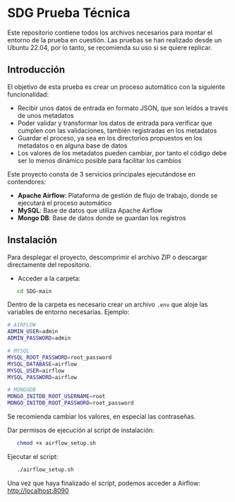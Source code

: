 # SDG Prueba Técnica

Este repositorio contiene todos los archivos necesarios para montar el entorno de la prueba en cuestión. Las pruebas se han realizado desde un Ubuntu 22.04, por lo tanto, se recomienda su uso si se quiere replicar.

## Introducción

El objetivo de esta prueba es crear un proceso automático con la siguiente funcionalidad:
- Recibir unos datos de entrada en formato JSON, que son leídos a través de unos metadatos
- Poder validar y transformar los datos de entrada para verificar que cumplen con las validaciones, también registradas en los metadatos
- Guardar el proceso, ya sea en los directorios propuestos en los metadatos o en alguna base de datos
- Los valores de los metadatos pueden cambiar, por tanto el código debe ser lo menos dinámico posible para facilitar los cambios

Este proyecto consta de 3 servicios principales ejecutándose en contendores:
- **Apache Airflow**: Plataforma de gestión de flujo de trabajo, donde se ejecutará el proceso automático
- **MySQL**: Base de datos que utiliza Apache Airflow
- **Mongo DB**: Base de datos donde se guardan los registros

## Instalación

Para desplegar el proyecto, descomprimir el archivo ZIP o descargar directamente del repositorio.

- Acceder a la carpeta:
```bash 
   cd SDG-main
   ```

Dentro de la carpeta es necesario crear un archivo `.env` que aloje las variables de entorno necesarias. Ejemplo:
```bash
# AIRFLOW
ADMIN_USER=admin
ADMIN_PASSWORD=admin

# MYSQL
MYSQL_ROOT_PASSWORD=root_password
MYSQL_DATABASE=airflow
MYSQL_USER=airflow
MYSQL_PASSWORD=airflow

# MONGODB
MONGO_INITDB_ROOT_USERNAME=root
MONGO_INITDB_ROOT_PASSWORD=root_password
```
Se recomienda cambiar los valores, en especial las contraseñas.

Dar permisos de ejecución al script de instalación:
```bash
   chmod +x airflow_setup.sh
   ```

Ejecutar el script:
```bash
   ./airflow_setup.sh
   ``` 

Una vez que haya finalizado el script, podemos acceder a Airflow:
<http://localhost:8090>